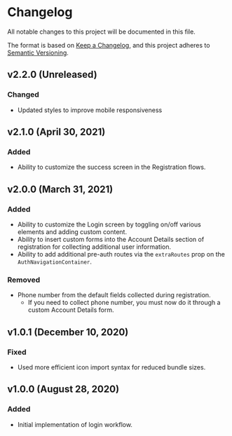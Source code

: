 # Changelog

All notable changes to this project will be documented in this file.

The format is based on [Keep a Changelog](https://keepachangelog.com/en/1.0.0/),
and this project adheres to [Semantic Versioning](https://semver.org/spec/v2.0.0.html).

## v2.2.0 (Unreleased)

### Changed

-   Updated styles to improve mobile responsiveness

## v2.1.0 (April 30, 2021)

### Added

-   Ability to customize the success screen in the Registration flows.

## v2.0.0 (March 31, 2021)

### Added

-   Ability to customize the Login screen by toggling on/off various elements and adding custom content.
-   Ability to insert custom forms into the Account Details section of registration for collecting additional user information.
-   Ability to add additional pre-auth routes via the `extraRoutes` prop on the `AuthNavigationContainer`.

### Removed

-   Phone number from the default fields collected during registration.
    -   If you need to collect phone number, you must now do it through a custom Account Details form.

## v1.0.1 (December 10, 2020)

### Fixed

-   Used more efficient icon import syntax for reduced bundle sizes.

## v1.0.0 (August 28, 2020)

### Added

-   Initial implementation of login workflow.
